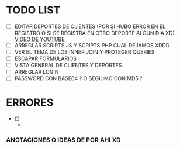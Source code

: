 # TODO LIST

-   [ ] EDITAR DEPORTES DE CLIENTES (POR SI HUBO ERROR EN EL REGISTRO O SI SE REGISTRA EN OTRO DEPORTE ALGUN DIA XD) [VIDEO DE YOUTUBE](https://www.youtube.com/watch?v=KtqT68JRTMw¡)
-   [ ] ARREGLAR SCRIPTS.JS Y SCRIPTS.PHP CUAL DEJAMOS XDDD
-   [ ] VER EL TEMA DE LOS INNER JOIN Y PROTEGER QUERIES
-   [ ] ESCAPAR FORMULARIOS
-   [ ] VISTA GENERAL DE CLIENTES Y DEPORTES
-   [ ] ARREGLAR LOGIN
-   [ ] PASSWORD CON BASE64 ? O SEGUIMO CON MD5 ?

# ERRORES

-   [ ] -

### ANOTACIONES O IDEAS DE POR AHI XD

<!--
1) cuando el usuario te ingrese el sexo en la pagina, vos vas a tener el valor
"Masculino", "Femenino"

vas a guardar en una variable, lo que te trae la siguiente consulta

Select idSexo From Sexo Where Detalle = Variable en donde el usuario cargo el sexo
en la pagina

2) Buscar el idCategoria

Select idCategoria From Categorias where idSexo = "Variable que tiene el idSexo buscado arriba"
and "Variable que calculo la edad del cliente" Between Edad_Inicial and Edad_Final

Ejemplo: Edad del cliente es 5 años y sexo es mixto (idSexo = 3)

SELECT idCategoria FROM `categorias` WHERE idSexo = 3 and 5 BETWEEN Edad_Inicial and Edad_Final

-->
